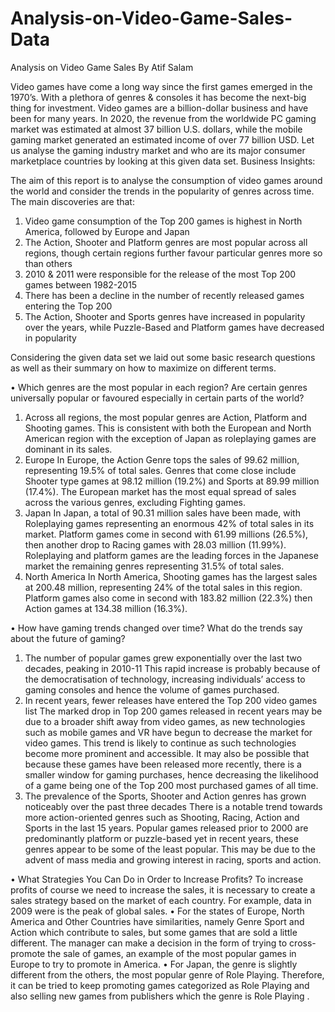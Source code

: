 # Analysis-on-Video-Game-Sales-Data

Analysis on Video Game Sales
By Atif Salam

Video games have come a long way since the first games emerged in the 1970’s. With a plethora of genres & consoles it has become the next-big thing for investment. Video games are a billion-dollar business and have been for many years. In 2020, the revenue from the worldwide PC gaming market was estimated at almost 37 billion U.S. dollars, while the mobile gaming market generated an estimated income of over 77 billion USD. Let us analyse the gaming industry market and who are its major consumer marketplace countries by looking at this given data set.
Business Insights:

The aim of this report is to analyse the consumption of video games around the world and consider the trends in the popularity of genres across time.
The main discoveries are that:
1.	Video game consumption of the Top 200 games is highest in North America, followed by Europe and Japan
2.	The Action, Shooter and Platform genres are most popular across all regions, though certain regions further favour particular genres more so than others
3.	2010 & 2011 were responsible for the release of the most Top 200 games between 1982-2015
4.	There has been a decline in the number of recently released games entering the Top 200
5.	The Action, Shooter and Sports genres have increased in popularity over the years, while Puzzle-Based and Platform games have decreased in popularity

Considering the given data set we laid out some basic research questions as well as their summary on how to maximize on different terms.

•	Which genres are the most popular in each region? Are certain genres universally popular or favoured especially in certain parts of the world?
1.	Across all regions, the most popular genres are Action, Platform and Shooting games.
This is consistent with both the European and North American region with the exception of Japan as roleplaying games are dominant in its sales.
2.	Europe
In Europe, the Action Genre tops the sales of 99.62 million, representing 19.5% of total sales. Genres that come close include Shooter type games at 98.12 million (19.2%) and Sports at 89.99 million (17.4%). The European market has the most equal spread of sales across the various genres, excluding Fighting games.
3.	Japan
In Japan, a total of 90.31 million sales have been made, with Roleplaying games representing an enormous 42% of total sales in its market. Platform games come in second with 61.99 millions (26.5%), then another drop to Racing games with 28.03 million (11.99%). Roleplaying and platform games are the leading forces in the Japanese market the remaining genres representing 31.5% of total sales.
4.	North America
In North America, Shooting games has the largest sales at 200.48 million, representing 24% of the total sales in this region. Platform games also come in second with 183.82 million (22.3%) then Action games at 134.38 million (16.3%).

•	How have gaming trends changed over time? What do the trends say about the future of gaming?
1.	The number of popular games grew exponentially over the last two decades, peaking in 2010-11
This rapid increase is probably because of the democratisation of technology, increasing individuals’ access to gaming consoles and hence the volume of games purchased.
2.	In recent years, fewer releases have entered the Top 200 video games list
The marked drop in Top 200 games released in recent years may be due to a broader shift away from video games, as new technologies such as mobile games and VR have begun to decrease the market for video games. This trend is likely to continue as such technologies become more prominent and accessible.
It may also be possible that because these games have been released more recently, there is a smaller window for gaming purchases, hence decreasing the likelihood of a game being one of the Top 200 most purchased games of all time.
3.	The prevalence of the Sports, Shooter and Action genres has grown noticeably over the past three decades
There is a notable trend towards more action-oriented genres such as Shooting, Racing, Action and Sports in the last 15 years.
Popular games released prior to 2000 are predominantly platform or puzzle-based yet in recent years, these genres appear to be some of the least popular.
This may be due to the advent of mass media and growing interest in racing, sports and action.

•	What Strategies You Can Do in Order to Increase Profits?
To increase profits of course we need to increase the sales, it is necessary to create a sales strategy based on the market of each country. For example, data in 2009 were is the peak of global sales.
•	For the states of Europe, North America and Other Countries have similarities, namely Genre Sport and Action which contribute to sales, but some games that are sold a little different. The manager can make a decision in the form of trying to cross-promote the sale of games, an example of the most popular games in Europe to try to promote in America.
•	For Japan, the genre is slightly different from the others, the most popular genre of Role Playing. Therefore, it can be tried to keep promoting games categorized as Role Playing and also selling new games from publishers which the genre is Role Playing .

